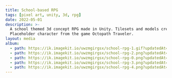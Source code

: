 ```yaml
---
title: School-based RPG
tags: [pixel art, unity, 3d, rpg]
date: 2022-05-01
description: >-
  A school themed 3d concept RPG made in Unity. Tilesets and models created by me.
  Placeholder character from the game Octopath Traveler.
layout: media
album:
  - path: https://ik.imagekit.io/uwzmgirgsx/school-rpg-1.gif?updatedAt=1742348943814
  - path: https://ik.imagekit.io/uwzmgirgsx/school-rpg-2.png?updatedAt=1742348943814
  - path: https://ik.imagekit.io/uwzmgirgsx/school-rpg-0.png?updatedAt=1742348943814
  - path: https://ik.imagekit.io/uwzmgirgsx/school-rpg-3.png?updatedAt=1742599110664
  - path: https://ik.imagekit.io/uwzmgirgsx/school-rpg-4.png?updatedAt=1742599111467
---
```

